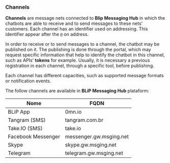 ### Channels

**Channels** are message nets connected to **Blip Messaging Hub** in which the chatbots are able to receive and to send messages to these nets' customers. Each channel has an identifier used on addressing. This identifier appear after the `@` on address.

In order to receive or to send messages to a channel, the chatbot may be published on it. The publishing is done through the portal, which may request specific information that help to identify the chatbot in this channel, such as APIs’ **tokens** for example. Usually, it is necessary a previous registration in each channel, through a specific tool, before publishing.

Each channel has different capacities, such as supported message formats or notification events.

The follow channels are available in **BLiP Messaging Hub** plataform:

| Nome               | FQDN                    |
|--------------------|-------------------------|
| BLiP App           | 0mn.io                  |
| Tangram (SMS)      | tangram.com.br          |
| Take.IO (SMS)      | take.io                 |
| Facebook Messenger | messenger.gw.msging.net |
| Skype              | skype.gw.msging.net     |
| Telegram           | telegram.gw.msging.net  |